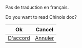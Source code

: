 Pas de traduction en français.

Do you want to read Chinois doc?

| Ok                                               | Cancel                                          |
| ------------------------------------------------ | ----------------------------------------------- |
| [D'accord](https://doc.tmoe.me/zh/prologue.html) | [Annuler](https://doc.tmoe.me/en/prologue.html) |
